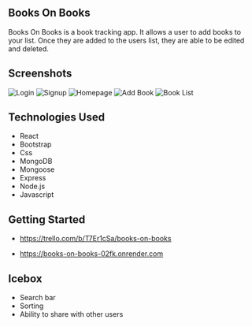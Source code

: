 ## Books On Books

Books On Books is a book tracking app. It allows a user to add books to your list. Once they are added to the users list, they are able to be edited and deleted.

## Screenshots

![Login](https://i.imgur.com/iOHgzVm.png)
![Signup](https://i.imgur.com/Gmh06Jc.png)
![Homepage](https://i.imgur.com/Yi5YB1B.png)
![Add Book](https://i.imgur.com/Jb1D6wd.png)
![Book List](https://i.imgur.com/VCtU3UK.png)

## Technologies Used

- React
- Bootstrap
- Css
- MongoDB
- Mongoose
- Express
- Node.js
- Javascript

## Getting Started

- https://trello.com/b/T7Er1cSa/books-on-books

- https://books-on-books-02fk.onrender.com

## Icebox

- Search bar
- Sorting 
- Ability to share with other users
